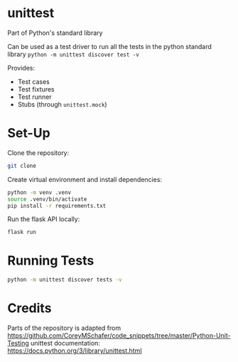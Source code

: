 # unittest

Part of Python's standard library

Can be used as a test driver to run all the tests in the python standard library `python -m unittest discover test -v`

Provides:
- Test cases
- Test fixtures
- Test runner
- Stubs (through `unittest.mock`)

# Set-Up
Clone the repository:
```bash
git clone 
```

Create virtual environment and install dependencies:
```bash
python -m venv .venv
source .venv/bin/activate
pip install -r requirements.txt
```

Run the flask API locally:
```bash
flask run
```

# Running Tests
```bash
python -m unittest discover tests -v
```

# Credits
Parts of the repository is adapted from https://github.com/CoreyMSchafer/code_snippets/tree/master/Python-Unit-Testing
unittest documentation: https://docs.python.org/3/library/unittest.html 
